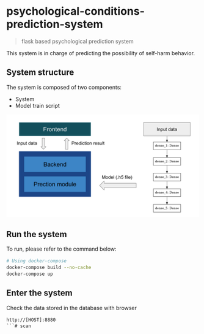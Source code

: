# psychological-conditions-prediction-system

> flask based psychological prediction system

This system is in charge of predicting the possibility of self-harm behavior.

## System structure
The system is composed of two components:
- System
- Model train script

![structure](image/structure.png)


## Run the system
To run, please refer to the command below:
```bash
# Using docker-compose
docker-compose build --no-cache
docker-compose up
```
## Enter the system
Check the data stored in the database with browser
```
http://[HOST]:8880
```# scan
